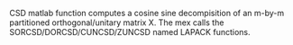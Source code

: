 CSD matlab function computes a cosine sine decompisition of an m-by-m partitioned orthogonal/unitary matrix X. The mex calls the SORCSD/DORCSD/CUNCSD/ZUNCSD named LAPACK functions.
